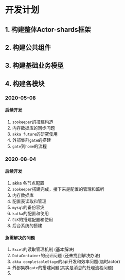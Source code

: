 # 开发计划
## 1. 构建整体Actor-shards框架


## 2. 构建公共组件
## 3. 构建基础业务模型
## 4. 构建各模块

### 2020-05-08
#### 后续开发
1. `zookeeper`的搭建构造
2. 内存数据库的同步问题
3. `akka future`的研究使用
4. 外部集群`gate`的搭建
5. `gate`到`home`的流程

### 2020-08-04
#### 后续开发
1. akka 各节点配置
2. `zookeeper`搭建完成，接下来是配置的管理和监听
3. 内存数据库
4. 配置表读取和管理
5. `mysql`的备份容灾
6. `kafka`的配置和使用
7. `ELK`的搭建配置和使用
8. 后台系统的搭建

#### 急需解决的问题
1. `Excel`的读取管理机制 (基本解决)
2. `DataContainer`的设计问题 (还未找到解决办法)
3. `akka completableStage`的api开发和效率问题(临时actor)
4. 外部集群`gate`的搭建问题(其实是消息的处理流程问题)
5. 